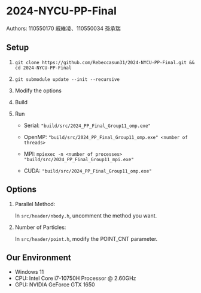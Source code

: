 # 2024-NYCU-PP-Final

Authors: 110550170 戚維凌、110550034 孫承瑞

## Setup

1. `git clone https://github.com/Rebeccasun31/2024-NYCU-PP-Final.git && cd 2024-NYCU-PP-Final`

2. `git submodule update --init --recursive`

3. Modify the options

4. Build

5. Run
    - Serial: `"build/src/2024_PP_Final_Group11_omp.exe"`

    - OpenMP: `"build/src/2024_PP_Final_Group11_omp.exe" <number of threads>`

    - MPI: `mpiexec -n <number of processes> "build/src/2024_PP_Final_Group11_mpi.exe"`

    - CUDA: `"build/src/2024_PP_Final_Group11_omp.exe"`

## Options

1. Parallel Method:

    In `src/header/nbody.h`, uncomment the method you want.

2. Number of Particles:

    In `src/header/point.h`, modify the POINT_CNT parameter.

## Our Environment

- Windows 11
- CPU: Intel Core i7-10750H Processor @ 2.60GHz
- GPU: NVIDIA GeForce GTX 1650